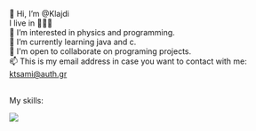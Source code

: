 👋 Hi, I’m @Klajdi<br>
I live in 📍🇬🇷<br>
👀 I’m interested in physics and programming.<br>
🌱 I’m currently learning java and c.<br>
💞️ I'm open to collaborate on programing projects.<br>
📫 This is my email address in case you want to contact with me: ktsami@auth.gr<br>
<br>
<p>My skills:</p>
<p align="left">
  <a href="https://skillicons.dev">
    <img src="https://skillicons.dev/icons?i=c,react,html,css,php" />
  </a>
</p>
<!---
Klajdis32/Klajdis32 is a ✨ special ✨ repository because its `README.md` (this file) appears on your GitHub profile.
You can click the Preview link to take a look at your changes.
--->
